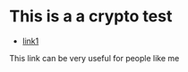 # This is a a crypto test
- [link1](https://google.com)


This link can be very useful for people like me
